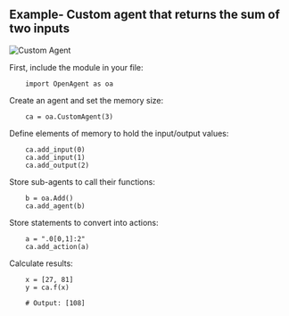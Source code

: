 ## Example- Custom agent that returns the sum of two inputs 

![Custom Agent](https://github.com/CarsonScott/OpenAgent/blob/master/img/CustomAgent.png)

First, include the module in your file:
        
        import OpenAgent as oa

Create an agent and set the memory size:
        
        ca = oa.CustomAgent(3)

Define elements of memory to hold the input/output values:

        ca.add_input(0)
        ca.add_input(1)
        ca.add_output(2)

Store sub-agents to call their functions:

        b = oa.Add()
        ca.add_agent(b)

Store statements to convert into actions:

        a = ".0[0,1]:2"
        ca.add_action(a)

Calculate results:

        x = [27, 81]
        y = ca.f(x) 
        
        # Output: [108] 
        
